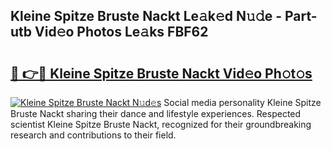 ## Kleine Spitze Bruste Nackt Le𝚊k𝚎d N𝚞𝚍e - Part-utb Vid𝚎o Photos Le𝚊ks FBF62

# <h2><a href="http://fb83w5v.evod.top/?m=Kleine+Spitze+Bruste+Nackt">🔗 👉🔴 Kleine Spitze Bruste Nackt Vid𝚎o Ph𝚘t𝚘s</a></h2>

[![Kleine Spitze Bruste Nackt N𝚞d𝚎s](https://i.imgur.com/8V9OHl7.gif)](http://fb83w5v.evod.top/?m=Kleine+Spitze+Bruste+Nackt)
Social media personality Kleine Spitze Bruste Nackt sharing their dance and lifestyle experiences. Respected scientist Kleine Spitze Bruste Nackt, recognized for their groundbreaking research and contributions to their field. 
